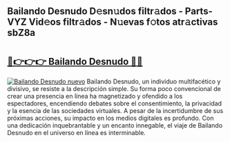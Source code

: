 ## Bailando Desnudo D𝚎sn𝚞dos filtr𝚊dos - Parts-VYZ Vid𝚎os filtr𝚊dos - N𝚞evas f𝚘tos atr𝚊ctivas sbZ8a

# <h2><a href="http://mb0uaa.tromn.icu/?c=Bailando+Desnudo">🔗👉👉👉 Bailando Desnudo 🔗🔗</a></h2>

[![Bailando Desnudo nuevo](https://i.imgur.com/pEAQMta.gif)](http://mb0uaa.tromn.icu/?c=Bailando+Desnudo)
Bailando Desnudo, un individuo multifacético y divisivo, se resiste a la descripción simple. Su forma poco convencional de crear una presencia en línea ha magnetizado y ofendido a los espectadores, encendiendo debates sobre el consentimiento, la privacidad y la esencia de las sociedades virtuales. A pesar de la incertidumbre de sus próximas acciones, su impacto en los medios digitales es profundo. Con una dedicación inquebrantable y un encanto innegable, el viaje de Bailando Desnudo en el universo en línea es interminable.
